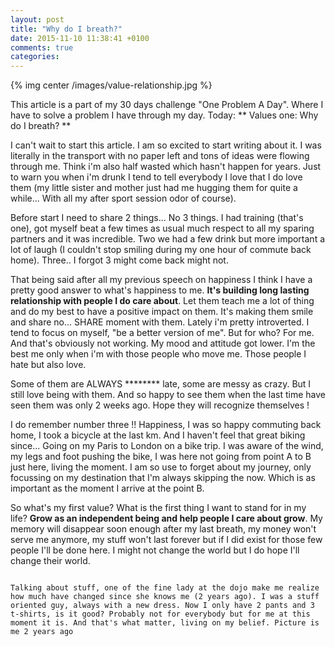 ```yaml
---
layout: post
title: "Why do I breath?"
date: 2015-11-10 11:38:41 +0100
comments: true
categories:
---
```


{% img center /images/value-relationship.jpg %}

This article is a part of my 30 days challenge "One Problem A Day". Where I have to solve a problem I have through my day. Today: ** Values one: Why do I breath? **

<!-- more -->

I can't wait to start this article. I am so excited to start writing about it. I was literally in the transport with no paper left and tons of ideas were flowing through me. Think i'm also half wasted which hasn't happen for years. Just to warn you when i'm drunk I tend to tell everybody I love that I do love them (my little sister and mother just had me hugging them for quite a while... With all my after sport session odor of course).

Before start I need to share 2 things... No 3 things. I had training (that's one), got myself beat a few times as usual much respect to all my sparing partners and it was incredible. Two we had a few drink but more important a lot of laugh (I couldn't stop smiling during my one hour of commute back home). Three.. I forgot 3 might come back might not.

That being said after all my previous speech on happiness I think I have a pretty good answer to what's happiness to me. **It's building long lasting relationship with people I do care about**. Let them teach me a lot of thing and do my best to have a positive impact on them. It's making them smile and share no... SHARE moment with them. Lately i'm pretty introverted. I tend to focus on myself, "be a better version of me". But for who? For me. And that's obviously not working. My mood and attitude got lower. I'm the best me only when i'm with those people who move me. Those people I hate but also love.

Some of them are ALWAYS ******** late, some are messy as crazy. But I still love being with them. And so happy to see them when the last time have seen them was only 2 weeks ago. Hope they will recognize themselves !

I do remember number three !! Happiness, I was so happy commuting back home, I took a bicycle at the last km. And I haven't feel that great biking since... Going on my Paris to London on a bike trip. I was aware of the wind, my legs and foot pushing the bike, I was here not going from point A to B just here, living the moment. I am so use to forget about my journey, only focussing on my destination that I'm always skipping the now. Which is as important as the moment I arrive at the point B.

So what's my first value? What is the first thing I want to stand for in my life? **Grow as an independent being and help people I care about grow**. My memory will disappear soon enough after my last breath, my money won't serve me anymore, my stuff won't last forever but if I did exist for those few people I'll be done here. I might not change the world but I do hope I'll change their world.

~~~

Talking about stuff, one of the fine lady at the dojo make me realize how much have changed since she knows me (2 years ago). I was a stuff oriented guy, always with a new dress. Now I only have 2 pants and 3 t-shirts, is it good? Probably not for everybody but for me at this moment it is. And that's what matter, living on my belief. Picture is me 2 years ago
